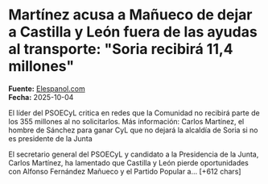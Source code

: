 # Martínez acusa a Mañueco de dejar a Castilla y León fuera de las ayudas al transporte: "Soria recibirá 11,4 millones"

**Fuente:** [Elespanol.com](https://www.elespanol.com/castilla-y-leon/region/20251004/martinez-acusa-manueco-dejar-castilla-leon-ayudas-transporte/1003743955085_0.html)  
**Fecha:** 2025-10-04

El líder del PSOECyL critica en redes que la Comunidad no recibirá parte de los 355 millones al no solicitarlos.
Más información: Carlos Martínez, el hombre de Sánchez para ganar CyL que no dejará la alcaldía de Soria si no es presidente de la Junta

El secretario general del PSOECyL y candidato a la Presidencia de la Junta, Carlos Martínez, ha lamentado que Castilla y León pierde oportunidades con Alfonso Fernández Mañueco y el Partido Popular a… [+612 chars]
